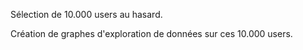 Sélection de 10.000 users au hasard.

Création de graphes d'exploration de données sur ces 10.000 users. 
